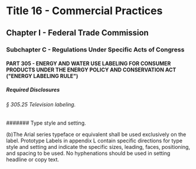 
# Title 16 - Commercial Practices
## Chapter I - Federal Trade Commission
### Subchapter C - Regulations Under Specific Acts of Congress
#### PART 305 - ENERGY AND WATER USE LABELING FOR CONSUMER PRODUCTS UNDER THE ENERGY POLICY AND CONSERVATION ACT ("ENERGY LABELING RULE")
##### Required Disclosures
###### § 305.25 Television labeling.
####### Type style and setting.

(b)The Arial series typeface or equivalent shall be used exclusively on the label. Prototype Labels in appendix L contain specific directions for type style and setting and indicate the specific sizes, leading, faces, positioning, and spacing to be used. No hyphenations should be used in setting headline or copy text.

